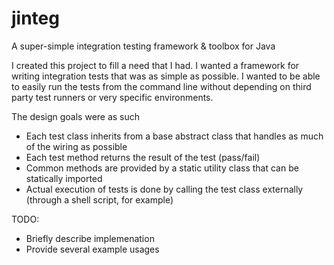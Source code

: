 # jinteg
A super-simple integration testing framework &amp; toolbox for Java

I created this project to fill a need that I had. I wanted a framework for writing integration tests that was as simple as possible.  I wanted to be able to easily run the tests from the command line without depending on third party test runners or very specific environments.

The design goals were as such
* Each test class inherits from a base abstract class that handles as much of the wiring as possible
* Each test method returns the result of the test (pass/fail)
* Common methods are provided by a static utility class that can be statically imported
* Actual execution of tests is done by calling the test class externally (through a shell script, for example)

TODO:
* Briefly describe implemenation
* Provide several example usages
